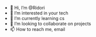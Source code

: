 - 👋 Hi, I’m @Ridori
- 👀 I’m interested in your tech
- 🌱 I’m currently learning cs
- 💞️ I’m looking to collaborate on projects
- 📫 How to reach me, email

<!---
Ridori/Ridori is a ✨ special ✨ repository because its `README.md` (this file) appears on your GitHub profile.
You can click the Preview link to take a look at your changes.
--->
